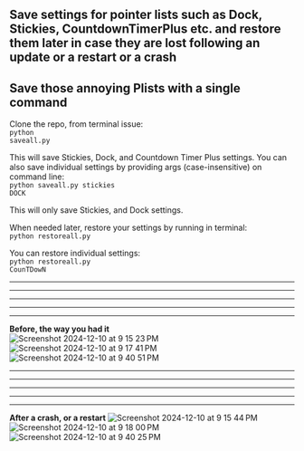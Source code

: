 <h2>Save settings for pointer lists such as Dock, Stickies, CountdownTimerPlus etc. and restore them later in case they are lost following an update or a restart or a crash</h2>
<h2>Save those annoying Plists with a single command</h2>

Clone the repo, from terminal issue:
<br><code>python saveall.py</code><br>

This will save Stickies, Dock, and Countdown Timer Plus settings. 
You can also save individual settings by providing args (case-insensitive) on command line:
<br><code>python saveall.py stickies DOCK</code><br>

This will only save Stickies, and Dock settings.

When needed later, restore your settings by running in terminal:
<br><code>python restoreall.py</code><br>

You can restore individual settings:
<br><code>python restoreall.py CounTDowN</code><br>


-----------------------------------------------
-----------------------------------------------
-----------------------------------------------
-----------------------------------------------
-----------------------------------------------

**Before, the way you had it**
<br>
![Screenshot 2024-12-10 at 9 15 23 PM](https://github.com/user-attachments/assets/16bcb576-2eab-4476-bfa1-19101ca09063)
![Screenshot 2024-12-10 at 9 17 41 PM](https://github.com/user-attachments/assets/74eca74f-36ac-4f53-8a49-c60bd307ad8c)
![Screenshot 2024-12-10 at 9 40 51 PM](https://github.com/user-attachments/assets/daa5d0e9-6002-4cac-933c-84c052df9e2a)


-----------------------------------------------
-----------------------------------------------
-----------------------------------------------
-----------------------------------------------
-----------------------------------------------

**After a crash, or a restart**
![Screenshot 2024-12-10 at 9 15 44 PM](https://github.com/user-attachments/assets/d1a785ea-f3c1-41c3-9511-1254db577dc9)
![Screenshot 2024-12-10 at 9 18 00 PM](https://github.com/user-attachments/assets/fa64b674-319d-4d52-b974-e20b3fd30aaf)
![Screenshot 2024-12-10 at 9 40 25 PM](https://github.com/user-attachments/assets/aa92dfa1-4437-4a2a-a5c0-0fe8411cd49b)
